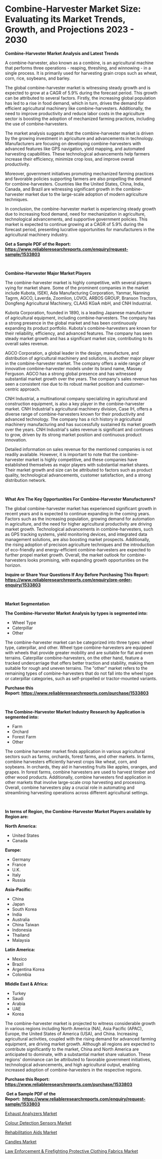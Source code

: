 <p><h1>Combine-Harvester Market Size: Evaluating its Market Trends, Growth, and Projections 2023 - 2030</h1></p><p><strong>Combine-Harvester Market Analysis and Latest Trends</strong></p>
<p><p>A combine-harvester, also known as a combine, is an agricultural machine that performs three operations - reaping, threshing, and winnowing - in a single process. It is primarily used for harvesting grain crops such as wheat, corn, rice, soybeans, and barley.</p><p>The global combine-harvester market is witnessing steady growth and is expected to grow at a CAGR of 5.9% during the forecast period. This growth can be attributed to several factors. Firstly, the increasing global population has led to a rise in food demand, which in turn, drives the demand for efficient agricultural machinery like combine-harvesters. Additionally, the need to improve productivity and reduce labor costs in the agriculture sector is boosting the adoption of mechanized farming practices, including the use of combine-harvesters.</p><p>The market analysis suggests that the combine-harvester market is driven by the growing investment in agriculture and advancements in technology. Manufacturers are focusing on developing combine-harvesters with advanced features like GPS navigation, yield mapping, and automated harvesting capabilities. These technological advancements help farmers increase their efficiency, minimize crop loss, and improve overall productivity.</p><p>Moreover, government initiatives promoting mechanized farming practices and favorable policies supporting farmers are also propelling the demand for combine-harvesters. Countries like the United States, China, India, Canada, and Brazil are witnessing significant growth in the combine-harvester market due to the large-scale adoption of modern agriculture techniques.</p><p>In conclusion, the combine-harvester market is experiencing steady growth due to increasing food demand, need for mechanization in agriculture, technological advancements, and supportive government policies. This market is expected to continue growing at a CAGR of 5.9% during the forecast period, presenting lucrative opportunities for manufacturers in the agricultural machinery industry.</p></p>
<p><strong>Get a Sample PDF of the Report:&nbsp; <a href="https://www.reliableresearchreports.com/enquiry/request-sample/1533803">https://www.reliableresearchreports.com/enquiry/request-sample/1533803</a></strong></p>
<p>&nbsp;</p>
<p><strong>Combine-Harvester Major Market Players</strong></p>
<p><p>The combine-harvester market is highly competitive, with several players vying for market share. Some of the prominent companies in the market include Kubota, ISEKI, Ada Manufacturing Corporation, Yanmar, Nanning Tagrm, AGCO, Laverda, Zoomlion, LOVOL ARBOS GROUP, Branson Tractors, Dongfeng Agricultural Machinery, CLAAS KGaA mbH, and CNH Industrial.</p><p>Kubota Corporation, founded in 1890, is a leading Japanese manufacturer of agricultural equipment, including combine-harvesters. The company has a strong presence in the global market and has been continuously expanding its product portfolio. Kubota's combine-harvesters are known for their reliability, efficiency, and advanced features. The company has seen steady market growth and has a significant market size, contributing to its overall sales revenue.</p><p>AGCO Corporation, a global leader in the design, manufacture, and distribution of agricultural machinery and solutions, is another major player in the combine-harvester market. The company offers a wide range of innovative combine-harvester models under its brand name, Massey Ferguson. AGCO has a strong global presence and has witnessed substantial market growth over the years. The company's sales revenue has seen a consistent rise due to its robust market position and customer-centric approach.</p><p>CNH Industrial, a multinational company specializing in agricultural and construction equipment, is also a key player in the combine-harvester market. CNH Industrial's agricultural machinery division, Case IH, offers a diverse range of combine-harvesters known for their productivity and advanced technology. The company has a rich history in agricultural machinery manufacturing and has successfully sustained its market growth over the years. CNH Industrial's sales revenue is significant and continues to grow, driven by its strong market position and continuous product innovation.</p><p>Detailed information on sales revenue for the mentioned companies is not readily available. However, it is important to note that the combine-harvester market is highly competitive, and these companies have established themselves as major players with substantial market shares. Their market growth and size can be attributed to factors such as product quality, technological advancements, customer satisfaction, and a strong distribution network.</p></p>
<p>&nbsp;</p>
<p><strong>What Are The Key Opportunities For Combine-Harvester Manufacturers?</strong></p>
<p><p>The global combine-harvester market has experienced significant growth in recent years and is expected to continue expanding in the coming years. Factors such as the increasing population, growing demand for automation in agriculture, and the need for higher agricultural productivity are driving market growth. Technological advancements in combine-harvesters, such as GPS tracking systems, yield monitoring devices, and integrated data management solutions, are also boosting market prospects. Additionally, the rising adoption of precision agriculture techniques and the introduction of eco-friendly and energy-efficient combine-harvesters are expected to further propel market growth. Overall, the market outlook for combine-harvesters looks promising, with expanding growth opportunities on the horizon.</p></p>
<p><strong>Inquire or Share Your Questions If Any Before Purchasing This Report: <a href="https://www.reliableresearchreports.com/enquiry/pre-order-enquiry/1533803">https://www.reliableresearchreports.com/enquiry/pre-order-enquiry/1533803</a></strong></p>
<p>&nbsp;</p>
<p><strong>Market Segmentation</strong></p>
<p><strong>The Combine-Harvester Market Analysis by types is segmented into:</strong></p>
<p><ul><li>Wheel Type</li><li>Caterpillar</li><li>Other</li></ul></p>
<p><p>The combine-harvester market can be categorized into three types: wheel type, caterpillar, and other. Wheel type combine-harvesters are equipped with wheels that provide greater mobility and are suitable for flat and even terrains. Caterpillar combine-harvesters, on the other hand, feature a tracked undercarriage that offers better traction and stability, making them suitable for rough and uneven terrains. The "other" market refers to the remaining types of combine-harvesters that do not fall into the wheel type or caterpillar categories, such as self-propelled or tractor-mounted variants.</p></p>
<p><strong>Purchase this Report:&nbsp;<a href="https://www.reliableresearchreports.com/purchase/1533803">https://www.reliableresearchreports.com/purchase/1533803</a></strong></p>
<p>&nbsp;</p>
<p><strong>The Combine-Harvester Market Industry Research by Application is segmented into:</strong></p>
<p><ul><li>Farm</li><li>Orchard</li><li>Forest Farm</li><li>Other</li></ul></p>
<p><p>The combine harvester market finds application in various agricultural sectors such as farms, orchards, forest farms, and other markets. In farms, combine harvesters efficiently harvest crops like wheat, corn, and soybeans. In orchards, they aid in harvesting fruits like apples, oranges, and grapes. In forest farms, combine harvesters are used to harvest timber and other wood products. Additionally, combine harvesters find application in other markets that involve large-scale crop harvesting and processing. Overall, combine harvesters play a crucial role in automating and streamlining harvesting operations across different agricultural settings.</p></p>
<p>&nbsp;</p>
<p><strong>In terms of Region, the Combine-Harvester Market Players available by Region are:</strong></p>
<p>
    <p> <strong> North America: </strong>
        <ul>
            <li>United States</li>
            <li>Canada</li>
        </ul>
        </p> 
    <p> <strong> Europe: </strong>
        <ul>
            <li>Germany</li>
            <li>France</li>
            <li>U.K.</li>
            <li>Italy</li>
            <li>Russia</li>
        </ul>
        </p> 
    <p> <strong> Asia-Pacific: </strong>
        <ul>
            <li>China</li>
            <li>Japan</li>
            <li>South Korea</li>
            <li>India</li>
            <li>Australia</li>
            <li>China Taiwan</li>
            <li>Indonesia</li>
            <li>Thailand</li>
            <li>Malaysia</li>
        </ul>
        </p> 
    <p> <strong> Latin America: </strong>
        <ul>
            <li>Mexico</li>
            <li>Brazil</li>
            <li>Argentina Korea</li>
            <li>Colombia</li>
        </ul>
        </p> 
    <p> <strong> Middle East & Africa: </strong>
        <ul>
            <li>Turkey</li>
            <li>Saudi</li>
            <li>Arabia</li>
            <li>UAE</li>
            <li>Korea</li>
        </ul>
    </p>
    </p>
<p><p>The combine-harvester market is projected to witness considerable growth in various regions including North America (NA), Asia Pacific (APAC), Europe, the United States of America (USA), and China. Increasing agricultural activities, coupled with the rising demand for advanced farming equipment, are driving market growth. Although all regions are expected to contribute significantly to the market, China and North America are anticipated to dominate, with a substantial market share valuation. These regions' dominance can be attributed to favorable government initiatives, technological advancements, and high agricultural output, enabling increased adoption of combine-harvesters in the respective regions.</p></p>
<p><strong>Purchase this Report: <a href="https://www.reliableresearchreports.com/purchase/1533803">https://www.reliableresearchreports.com/purchase/1533803</a></strong></p>
<p>&nbsp;<strong>Get a Sample PDF of the Report:&nbsp;&nbsp;<a href="https://www.reliableresearchreports.com/enquiry/request-sample/1533803">https://www.reliableresearchreports.com/enquiry/request-sample/1533803</a></strong></p>
<p><strong></strong></p>
<p><p><a href="https://medium.com/@albanaduro2018/exhaust-analyzers-market-size-growth-forecast-2023-2030-3e2f114ab6d1">Exhaust Analyzers Market</a></p><p><a href="https://medium.com/@soledadroob625/colour-detection-sensors-market-size-growth-forecast-2023-2030-c8026616e6ad">Colour Detection Sensors Market</a></p><p><a href="https://www.linkedin.com/pulse/rehabilitation-aids-market-challenges-opportunities-growth/">Rehabilitation Aids Market</a></p><p><a href="https://www.linkedin.com/pulse/candles-market-size-growth-forecast-from-2023-/">Candles Market</a></p><p><a href="https://www.linkedin.com/pulse/law-enforcement-amp-firefighting-protective-clothing-fabrics/">Law Enforcement & Firefighting Protective Clothing Fabrics Market</a></p></p>
